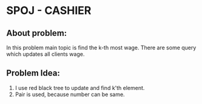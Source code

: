   

# SPOJ - CASHIER

## About problem:  
In this problem main topic is find the k-th most wage. There are some query which updates all clients wage.

  

## Problem Idea:  

 1. I use red black tree to update and find k'th element.
 2. Pair is used, because number can be same. 

<!--stackedit_data:
eyJoaXN0b3J5IjpbMjEzMzQzNTczMiwxNTk3OTgwNjIyLC0xOT
QwMjQ2OTBdfQ==
-->